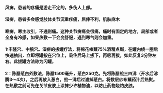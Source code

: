 #### 风痹，患者的疼痛是游走不定的，多伤人上部。
#### 湿痹，患者多会感觉肢体关节沉重疼痛，屈伸不利，肌肤麻木
#### 寒痹，寒主收引，不通则痛。这种关节痹痛会很痛，痛时有固定的地方，局部或者全身有冷感，如果热敷一下会变舒服，遇到寒气则会加重。

#### 1:丰隆穴、中脘穴。湿痹的拔罐疗法，将棉花棒蘸75%酒精点燃，在罐内绕一圈后快速抽出，立即将罐按在穴位上，吸住后马上拔下，再吸再拔，如此反复3分钟左右。此拔罐方法称为闪罐。
#### 2：陈醋葱白外敷法，陈醋1500毫升，葱白250克。先将陈醋煎三四沸（开水后沸腾3～4次），之后再放入葱白，煎一沸后过滤掉葱白。将数层纱布蘸药汁后热熨。在热敷之前可先在关节皮肤上涂抹少许植物油，以防止药物烧灼皮肤。